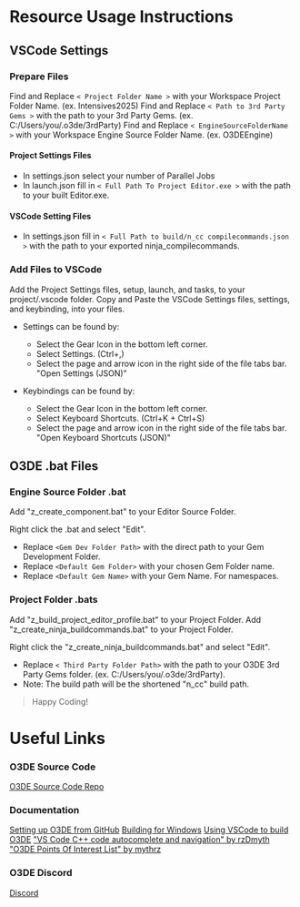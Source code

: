# Resource Usage Instructions

## VSCode Settings

### Prepare Files
Find and Replace `< Project Folder Name >` with your Workspace Project Folder Name. (ex. Intensives2025)
Find and Replace `< Path to 3rd Party Gems >` with the path to your 3rd Party Gems. (ex. C:/Users/you/.o3de/3rdParty)
Find and Replace `< EngineSourceFolderName >` with your Workspace Engine Source Folder Name. (ex. O3DEEngine)

#### Project Settings Files
- In settings.json select your number of Parallel Jobs
- In launch.json fill in `< Full Path To Project Editor.exe >` with the path to your built Editor.exe.

#### VSCode Setting Files
- In settings.json fill in `< Full Path to build/n_cc compilecommands.json >` with the path to your exported ninja_compilecommands.

### Add Files to VSCode
Add the Project Settings files, setup, launch, and tasks, to your project/.vscode folder.
Copy and Paste the VSCode Settings files, settings, and keybinding, into your files.
- Settings can be found by:
   - Select the Gear Icon in the bottom left corner.
   - Select Settings. (Ctrl+,)
   - Select the page and arrow icon in the right side of the file tabs bar. "Open Settings (JSON)"

- Keybindings can be found by:
   - Select the Gear Icon in the bottom left corner.
   - Select Keyboard Shortcuts. (Ctrl+K + Ctrl+S)
   - Select the page and arrow icon in the right side of the file tabs bar. "Open Keyboard Shortcuts (JSON)"

## O3DE .bat Files

### Engine Source Folder .bat
Add "z_create_component.bat" to your Editor Source Folder.

Right click the .bat and select "Edit".
- Replace `<Gem Dev Folder Path>` with the direct path to your Gem Development Folder.
- Replace `<Default Gem Folder>` with your chosen Gem Folder name.
- Replace `<Default Gem Name>` with your Gem Name. For namespaces.

### Project Folder .bats
Add "z_build_project_editor_profile.bat" to your Project Folder.
Add "z_create_ninja_buildcommands.bat" to your Project Folder.

Right click the "z_create_ninja_buildcommands.bat" and select "Edit".
- Replace `< Third Party Folder Path>` with the path to your O3DE 3rd Party Gems folder. (ex. C:/Users/you/.o3de/3rdParty).
- Note: The build path will be the shortened "n_cc" build path.

> Happy Coding!

# Useful Links

### O3DE Source Code
[O3DE Source Code Repo](https://github.com/o3de/o3de/)

### Documentation
[Setting up O3DE from GitHub](https://www.docs.o3de.org/docs/welcome-guide/setup/setup-from-github/)
[Building for Windows](https://www.docs.o3de.org/docs/welcome-guide/setup/setup-from-github/building-windows/)
[Using VSCode to build O3DE](https://github.com/o3de/o3de/wiki/Using-VSCode-to-build-O3DE#windows)
["VS Code C++ code autocomplete and navigation" by rzDmyth](https://www.youtube.com/watch?v=-_RRuanDwCQ)
["O3DE Points Of Interest List" by mythrz](https://github.com/mythrz/O3DE_PointsOfInterestList/tree/main)

### O3DE Discord
[Discord](https://discord.com/invite/o3de)